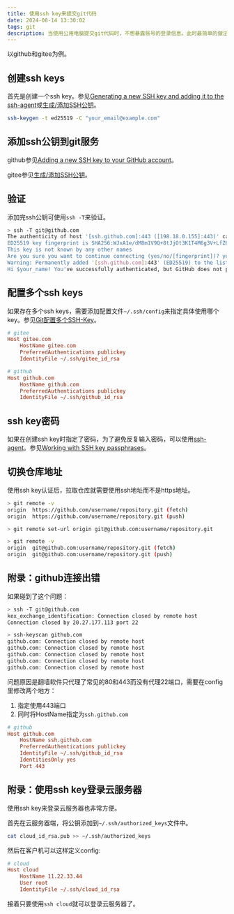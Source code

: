 ```yaml
---
title: 使用ssh key来提交git代码
date: 2024-08-14 13:30:02
tags: git
description: 当使用公用电脑提交git代码时，不想暴露账号的登录信息。此时最简单的做法是使用ssh key，可以很方便的销毁。
---
```

以github和gitee为例。

## 创建ssh keys

首先是创建一个ssh key。参见[Generating a new SSH key and adding it to the ssh-agent](https://docs.github.com/en/authentication/connecting-to-github-with-ssh/generating-a-new-ssh-key-and-adding-it-to-the-ssh-agent)或[生成/添加SSH公钥](https://gitee.com/help/articles/4181)。

```sh
ssh-keygen -t ed25519 -C "your_email@example.com"
```

## 添加ssh公钥到git服务

github参见[Adding a new SSH key to your GitHub account](https://docs.github.com/en/authentication/connecting-to-github-with-ssh/adding-a-new-ssh-key-to-your-github-account)。

gitee参见[生成/添加SSH公钥](https://gitee.com/help/articles/4181)。

## 验证

添加完ssh公钥可使用`ssh -T`来验证。

```sh
> ssh -T git@github.com
The authenticity of host '[ssh.github.com]:443 ([198.18.0.155]:443)' can't be established.
ED25519 key fingerprint is SHA256:WJxA1e/dM8m1V9Q+8tJjOt3K1T4M6g3V+LfZ6PQErUg.
This key is not known by any other names
Are you sure you want to continue connecting (yes/no/[fingerprint])? yes
Warning: Permanently added '[ssh.github.com]:443' (ED25519) to the list of known hosts.
Hi $your_name! You've successfully authenticated, but GitHub does not provide shell access.
```

## 配置多个ssh keys

如果存在多个ssh keys，需要添加配置文件`~/.ssh/config`来指定具体使用哪个key。参见[Git配置多个SSH-Key](https://gitee.com/help/articles/4229)。

```ini
# gitee
Host gitee.com
    HostName gitee.com
    PreferredAuthentications publickey
    IdentityFile ~/.ssh/gitee_id_rsa

# github
Host github.com
    HostName github.com
    PreferredAuthentications publickey
    IdentityFile ~/.ssh/github_id_rsa
```

## ssh key密码

如果在创建ssh key时指定了密码，为了避免反复输入密码，可以使用[ssh-agent](https://man.openbsd.org/ssh-agent.1)。参见[Working with SSH key passphrases](https://docs.github.com/en/authentication/connecting-to-github-with-ssh/working-with-ssh-key-passphrases)。

## 切换仓库地址

使用ssh key认证后，拉取仓库就需要使用ssh地址而不是https地址。

```sh
> git remote -v
origin  https://github.com/username/repository.git (fetch)
origin  https://github.com/username/repository.git (push)

> git remote set-url origin git@github.com:username/repository.git

> git remote -v
origin  git@github.com:username/repository.git (fetch)
origin  git@github.com:username/repository.git (push)
```

## 附录：github连接出错

如果碰到了这个问题：

```sh
> ssh -T git@github.com
kex_exchange_identification: Connection closed by remote host
Connection closed by 20.27.177.113 port 22

> ssh-keyscan github.com
github.com: Connection closed by remote host
github.com: Connection closed by remote host
github.com: Connection closed by remote host
github.com: Connection closed by remote host
github.com: Connection closed by remote host
```

问题原因是翻墙软件只代理了常见的80和443而没有代理22端口，需要在config里修改两个地方：

1. 指定使用443端口
2. 同时将HostName指定为`ssh.github.com`

```ini
# github
Host github.com
    HostName ssh.github.com
    PreferredAuthentications publickey
    IdentityFile ~/.ssh/github_id_rsa
    IdentitiesOnly yes
    Port 443
```

## 附录：使用ssh key登录云服务器

使用ssh key来登录云服务器也非常方便。

首先在云服务器端，将公钥添加到`~/.ssh/authorized_keys`文件中。

```sh
cat cloud_id_rsa.pub >> ~/.ssh/authorized_keys
```

然后在客户机可以这样定义config:

```ini
# cloud
Host cloud
    HostName 11.22.33.44
    User root
    IdentityFile ~/.ssh/cloud_id_rsa
```

接着只要使用`ssh cloud`就可以登录云服务器了。
